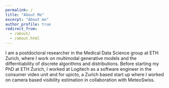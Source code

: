 ```yaml
---
permalink: /
title: "About Me"
excerpt: "About me"
author_profile: true
redirect_from: 
  - /about/
  - /about.html
---
```


I am a postdoctoral researcher in the Medical Data Science group at ETH Zurich, where I work on multimodal generative models and the differntiability of discrete algorithms and distributions.
Before starting my PhD at ETH Zurich, I worked at Logitech as a software engineer in the consumer video unit and for upicto, a Zurich based start up where I worked on camera based visibility estimation in collaboration with MeteoSwiss.


